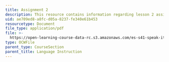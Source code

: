 ```yaml
---
title: Assignment 2
description: This resource contains information regarding lesson 2 assignments.
uid: ae709ed8-a8fc-d05a-8237-fe340e61b453
resourcetype: Document
file_type: application/pdf
file: >-
  https://open-learning-course-data-rc.s3.amazonaws.com/es-s41-speak-italian-with-your-mouth-full-spring-2012/ae709ed8a8fcd05a8237fe340e61b453_MITES_S41S12_compiti_2.pdf
type: OCWFile
parent_type: CourseSection
parent_title: Language Instruction
---
```

